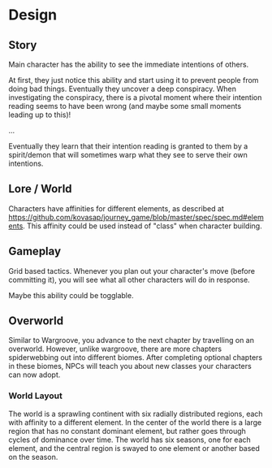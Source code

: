 # Design

## Story

Main character has the ability to see the immediate intentions of others.

At first, they just notice this ability and start using it to prevent people
from doing bad things.
Eventually they uncover a deep conspiracy.
When investigating the conspiracy, there is a pivotal moment where their
intention reading seems to have been wrong (and maybe some small moments leading
up to this)!

...

Eventually they learn that their intention reading is granted to them by a
spirit/demon that will sometimes warp what they see to serve their own
intentions.


## Lore / World

Characters have affinities for different elements, as described at
https://github.com/kovasap/journey_game/blob/master/spec/spec.md#elements.  This
affinity could be used instead of "class" when character building.


## Gameplay

Grid based tactics.
Whenever you plan out your character's move (before committing it), you will see
what all other characters will do in response.

Maybe this ability could be togglable.

## Overworld

Similar to Wargroove, you advance to the next chapter by travelling on an
overworld.
However, unlike wargroove, there are more chapters spiderwebbing out into
different biomes.
After completing optional chapters in these biomes, NPCs will teach you about
new classes your characters can now adopt.

### World Layout

The world is a sprawling continent with six radially distributed regions, each
with affinity to a different element.
In the center of the world there is a large region that has no constant dominant
element, but rather goes through cycles of dominance over time.
The world has six seasons, one for each element, and the central region is
swayed to one element or another based on the season.
